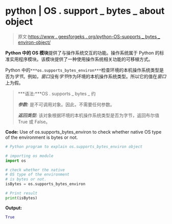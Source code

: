 # python | OS . support _ bytes _ about object

> 原文:[https://www . geesforgeks . org/python-OS-supports _ bytes _ environ-object/](https://www.geeksforgeeks.org/python-os-supports_bytes_environ-object/)

**Python 中的 OS 模块**提供了与操作系统交互的功能。操作系统属于 Python 的标准实用程序模块。该模块提供了一种使用操作系统相关功能的可移植方式。

Python 中的`***os.supports_bytes_environ***`检查环境的本机操作系统类型是否为*字节*。例如，*窗口*没有*字节*作为环境的本机操作系统类型。所以它的值在*窗口*上为假。

> ***语法:***OS . supports _ bytes _ 约
> 
> ***参数:*** 是不可调用对象。因此，不需要任何参数。
> 
> ***返回类型:*** 该对象根据环境的本机操作系统类型是否为字节，返回布尔值 True 或 False。

**Code:** Use of os.supports_bytes_environ to check whether native OS type of the environment is bytes or not.

```py
# Python program to explain os.supports_bytes_environ object 

# importing os module 
import os

# check whether the native
# OS type of the environment
# is bytes or not.
isBytes = os.supports_bytes_environ

# Print result
print(isBytes)
```

**Output:**

```py
True

```